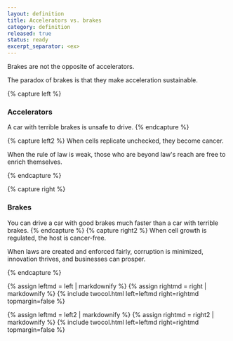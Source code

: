 ```yaml
---
layout: definition
title: Accelerators vs. brakes
category: definition
released: true
status: ready
excerpt_separator: <ex>
---
```


Brakes are not the opposite of accelerators.

The paradox of brakes is that they make acceleration sustainable.

{% capture left %}
### Accelerators

A car with terrible brakes is unsafe to drive.
{% endcapture %}

{% capture left2 %}
When cells replicate unchecked, they become cancer.

When the rule of law is weak, those who are beyond law's reach
are free to enrich themselves.

{% endcapture %}

{% capture right %}
### Brakes

You can drive a car with good brakes much faster than a car with
terrible brakes.
{% endcapture %}
{% capture right2 %}
When cell growth is regulated, the host is cancer-free.

When laws are created and enforced fairly, corruption is minimized,
innovation thrives, and businesses can prosper.

{% endcapture %}

{% assign leftmd = left | markdownify %}
{% assign rightmd = right | markdownify %}
{% include twocol.html left=leftmd right=rightmd topmargin=false %}

{% assign leftmd = left2 | markdownify %}
{% assign rightmd = right2 | markdownify %}
{% include twocol.html left=leftmd right=rightmd topmargin=false %}


